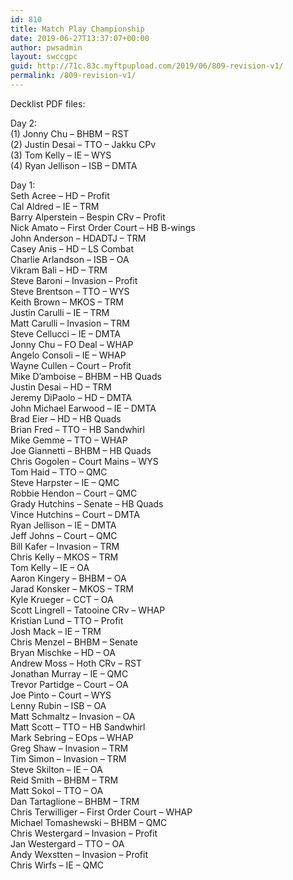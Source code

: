 ```yaml
---
id: 810
title: Match Play Championship
date: 2019-06-27T13:37:07+00:00
author: pwsadmin
layout: swccgpc
guid: http://71c.83c.myftpupload.com/2019/06/809-revision-v1/
permalink: /809-revision-v1/
---
```

Decklist PDF files:

Day 2:  
(1) Jonny Chu – BHBM – RST  
(2) Justin Desai – TTO – Jakku CPv  
(3) Tom Kelly – IE – WYS  
(4) Ryan Jellison – ISB – DMTA

Day 1:  
Seth Acree – HD – Profit  
Cal Aldred – IE – TRM  
Barry Alperstein – Bespin CRv – Profit  
Nick Amato – First Order Court – HB B-wings  
John Anderson – HDADTJ – TRM  
Casey Anis – HD – LS Combat  
Charlie Arlandson – ISB – OA  
Vikram Bali – HD – TRM  
Steve Baroni – Invasion – Profit  
Steve Brentson – TTO – WYS  
Keith Brown – MKOS – TRM  
Justin Carulli – IE – TRM  
Matt Carulli – Invasion – TRM  
Steve Cellucci – IE – DMTA  
Jonny Chu – FO Deal – WHAP  
Angelo Consoli – IE – WHAP  
Wayne Cullen – Court – Profit  
Mike D’amboise – BHBM – HB Quads  
Justin Desai – HD – TRM  
Jeremy DiPaolo – HD – DMTA  
John Michael Earwood – IE – DMTA  
Brad Eier – HD – HB Quads  
Brian Fred – TTO – HB Sandwhirl  
Mike Gemme – TTO – WHAP  
Joe Giannetti – BHBM – HB Quads  
Chris Gogolen – Court Mains – WYS  
Tom Haid – TTO – QMC  
Steve Harpster – IE – QMC  
Robbie Hendon – Court – QMC  
Grady Hutchins – Senate – HB Quads  
Vince Hutchins – Court – DMTA  
Ryan Jellison – IE – DMTA  
Jeff Johns – Court – QMC  
Bill Kafer – Invasion – TRM  
Chris Kelly – MKOS – TRM  
Tom Kelly – IE – OA  
Aaron Kingery – BHBM – OA  
Jarad Konsker – MKOS – TRM  
Kyle Krueger – CCT – OA  
Scott Lingrell – Tatooine CRv – WHAP  
Kristian Lund – TTO – Profit  
Josh Mack – IE – TRM  
Chris Menzel – BHBM – Senate  
Bryan Mischke – HD – OA  
Andrew Moss – Hoth CRv – RST  
Jonathan Murray – IE – QMC  
Trevor Partidge – Court – OA  
Joe Pinto – Court – WYS  
Lenny Rubin – ISB – OA  
Matt Schmaltz – Invasion – OA  
Matt Scott – TTO – HB Sandwhirl  
Mark Sebring – EOps – WHAP  
Greg Shaw – Invasion – TRM  
Tim Simon – Invasion – TRM  
Steve Skilton – IE – OA  
Reid Smith – BHBM – TRM  
Matt Sokol – TTO – OA  
Dan Tartaglione – BHBM – TRM  
Chris Terwilliger – First Order Court – WHAP  
Michael Tomashewski – BHBM – QMC  
Chris Westergard – Invasion – Profit  
Jan Westergard – TTO – OA  
Andy Wexstten – Invasion – Profit  
Chris Wirfs – IE – QMC